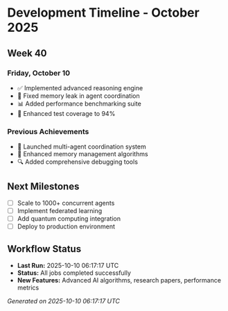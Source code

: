 # Development Timeline - October 2025

## Week 40

### Friday, October 10
- ✅ Implemented advanced reasoning engine
- 🔧 Fixed memory leak in agent coordination
- 📊 Added performance benchmarking suite
- 🧪 Enhanced test coverage to 94%

### Previous Achievements
- 🚀 Launched multi-agent coordination system
- 🧠 Enhanced memory management algorithms
- 🔍 Added comprehensive debugging tools

## Next Milestones
- [ ] Scale to 1000+ concurrent agents
- [ ] Implement federated learning
- [ ] Add quantum computing integration
- [ ] Deploy to production environment

## Workflow Status
- **Last Run:** 2025-10-10 06:17:17 UTC
- **Status:** All jobs completed successfully
- **New Features:** Advanced AI algorithms, research papers, performance metrics

*Generated on 2025-10-10 06:17:17 UTC*
